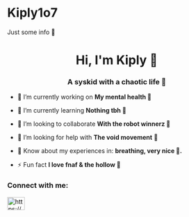 # Kiply1o7
Just some info 🌺
<h1 align="center">Hi, I'm Kiply 🦪</h1>
<h3 align="center">A syskid with a chaotic life 🍓</h3>

- 🔭 I’m currently working on **My mental health 🍭**

- 🌱 I’m currently learning **Nothing tbh 🍥**

- 👯 I’m looking to collaborate **With the robot winnerz 🍡**

- 🤝 I’m looking for help with **The void movement** 🍩

- 📄 Know about my experiences in: **breathing, very nice 🍫.**

- ⚡ Fun fact **I love fnaf & the hollow 🍰**

<h3 align="left">Connect with me:</h3>
<p align="left">
<a href="https://www.youtube.com/c/https://www.youtube.com/@georgemarinov5770" target="blank"><img align="center" src="https://raw.githubusercontent.com/rahuldkjain/github-profile-readme-generator/master/src/images/icons/Social/youtube.svg" alt="https://www.youtube.com/@georgemarinov5770" height="30" width="40" /></a>
</p>

